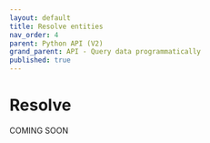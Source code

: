 ```yaml
---
layout: default
title: Resolve entities
nav_order: 4
parent: Python API (V2)
grand_parent: API - Query data programmatically
published: true
---
```


# Resolve

COMING SOON